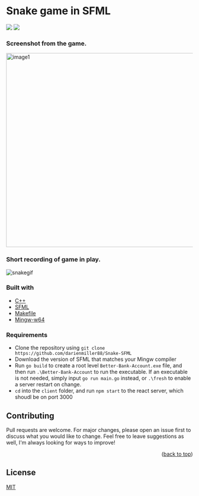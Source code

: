 # Snake game in SFML
![](https://img.shields.io/badge/made%20by-DarienMiller-blue)
![](https://img.shields.io/badge/C++-yellow)

### Screenshot from the game.
<img width="524" alt="image1" src="https://user-images.githubusercontent.com/32966645/221610520-305317c1-ad64-4444-84c0-631784a7d23c.png">

### Short recording of game in play.
![snakegif](https://user-images.githubusercontent.com/32966645/221616513-b396eca1-9c6a-4186-b873-e92477a001f6.gif)

### Built with
* [C++](https://cplusplus.com/)
* [SFML](https://www.sfml-dev.org/download/sfml/2.5.1/)
* [Makefile](https://opensource.com/article/18/8/what-how-makefile)
* [Mingw-w64](https://www.mingw-w64.org/)

### Requirements
* Clone the repository using `git clone https://github.com/darienmiller88/Snake-SFML`
* Download the version of SFML that matches your Mingw compiler
* Run `go build` to create a root level `Better-Bank-Account.exe` file, and then run `.\Better-Bank-Account` to run the executable. If an executable is not needed, simply input `go run main.go` instead, or `.\fresh` to enable a server restart on change.
* `cd` into the `client` folder, and run `npm start` to the react server, which shoudl be on port 3000

## Contributing
Pull requests are welcome. For major changes, please open an issue first to discuss what you would like to change.
Feel free to leave suggestions as well, I'm always looking for ways to improve!

<p align="right">(<a href="#top">back to top</a>)</p>

## License
[MIT](https://choosealicense.com/licenses/mit/)